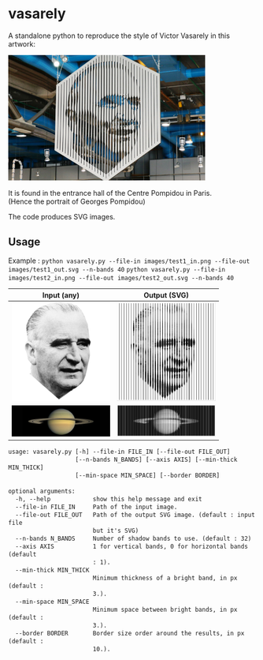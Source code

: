 # vasarely

A standalone python to reproduce the style of Victor Vasarely in this artwork:

<img src="https://raw.githubusercontent.com/pilou-K75VJ/vasarely/master/images/original_vasarely.png" width="400">

It is found in the entrance hall of the Centre Pompidou in Paris.  
(Hence the portrait of Georges Pompidou)

The code produces SVG images.

## Usage

Example : 
`python vasarely.py --file-in images/test1_in.png --file-out images/test1_out.svg --n-bands 40`
`python vasarely.py --file-in images/test2_in.png --file-out images/test2_out.svg --n-bands 40`

Input (any) | Output (SVG)
:---: | :---:
<img src="https://raw.githubusercontent.com/pilou-K75VJ/vasarely/develop/images/test1_in.png" width="200">| <img src="https://raw.githubusercontent.com/pilou-K75VJ/vasarely/develop/images/test1_out.png" width="200">
<img src="https://raw.githubusercontent.com/pilou-K75VJ/vasarely/develop/images/test2_in.png" width="200">| <img src="https://raw.githubusercontent.com/pilou-K75VJ/vasarely/develop/images/test2_out.png" width="200">


```
usage: vasarely.py [-h] --file-in FILE_IN [--file-out FILE_OUT]
                   [--n-bands N_BANDS] [--axis AXIS] [--min-thick MIN_THICK]
                   [--min-space MIN_SPACE] [--border BORDER]

optional arguments:
  -h, --help            show this help message and exit
  --file-in FILE_IN     Path of the input image.
  --file-out FILE_OUT   Path of the output SVG image. (default : input file
                        but it's SVG)
  --n-bands N_BANDS     Number of shadow bands to use. (default : 32)
  --axis AXIS           1 for vertical bands, 0 for horizontal bands (default
                        : 1).
  --min-thick MIN_THICK
                        Minimum thickness of a bright band, in px (default :
                        3.).
  --min-space MIN_SPACE
                        Minimum space between bright bands, in px (default :
                        3.).
  --border BORDER       Border size order around the results, in px (default :
                        10.).
```